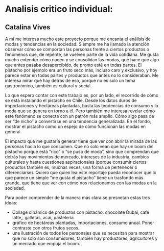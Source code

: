 # Analisis critico individual:
## Catalina Vives

A mí me interesa mucho este proyecto porque me encanta el análisis de modas y tendencias en la sociedad. Siempre me ha llamado la atención observar cómo se comportan las personas frente a ciertos productos o fenómenos que, de repente, se vuelven parte de la vida cotidiana. Me gusta mucho entender cómo nacen y se consolidan las modas, qué hace que algo que antes pasaba desapercibido, de pronto esté en todas partes. El pistacho por ejemplo era un fruto seco más, incluso caro y exclusivo, y hoy parece estar en todas partes y productos que antes no lo consideraban. Me interesa mirar qué hay detrás de eso, porque no es solo un tema gastronómico, también es cultural y social. 

Lo que espero contar con este trabajo es, por un lado, el recorrido de cómo se está instalando el pistacho en Chile. Desde los datos duros de importaciones y hectáreas plantadas, hasta las tendencias de consumo y la moda que se genera en torno a él. Pero también me interesa revelar cómo este fenómeno se conecta con un patrón más amplio. Cómo algo pasa de ser “de nicho” a convertirse en una tendencia generalizada. En el fondo, mostrar el pistacho como un espejo de cómo funcionan las modas en general. 

El impacto que me gustaría generar tiene que ver con abrir la mirada de las personas hacia lo que consumen. Que no solo vean que hay un boom del pistacho porque está “rico” o “se puso de moda”, sino que comprendan que detrás hay movimientos de mercado, intereses de la industria, cambios culturales y hasta cuestiones aspiracionales (porque consumir ciertos productos también es, muchas veces, una forma de pertenecer o diferenciarse). Quiero que quien lea este reportaje pueda reconocer que lo que parece un simple “me gusta el pistacho” tiene un trasfondo más grande, que tiene que ver con cómo nos relacionamos con las modas en la sociedad.

Para poder comprender de la manera más clara se presnetan estas tres ideas: 
- Collage dinámico de productos con pistacho: chocolate Dubai, café latte,, galletas, acai, pastelería.
- gráfico de hectáreas plantadas, importaciones, consumo anual. Poner contraste con otros frutos secos.
- una ilustración de todos los personajes que se necesitan para mostrar que no solo son consumidores, también hay productores, agricultores y un mercado que empuja el boom.